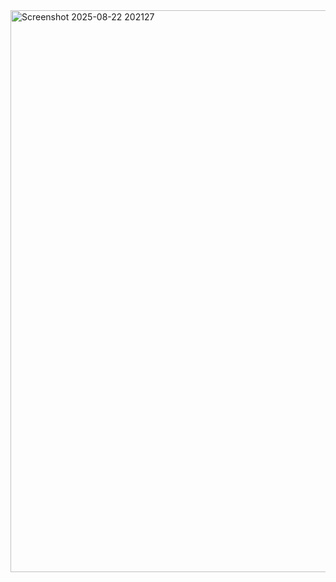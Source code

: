 <img width="1919" height="899" alt="Screenshot 2025-08-22 202127" src="https://github.com/user-attachments/assets/bc35dbcd-082b-44c7-9363-5394394b0795" />

